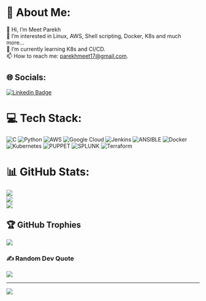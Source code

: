 # 💫 About Me:
👋 Hi, I’m Meet Parekh<br>
👀 I’m interested in Linux, AWS, Shell scripting, Docker, K8s and much more...<br>
🌱 I’m currently learning K8s and CI/CD.<br>
📫 How to reach me: parekhmeet17@gmail.com.<br>


## 🌐 Socials:
[![Linkedin Badge](https://img.shields.io/badge/-LinkedIn-blue?style=flat-square&logo=Linkedin&logoColor=white&link=https://www.linkedin.com/in/meet--parekh/)](https://www.linkedin.com/in/meet--parekh/)

# 💻 Tech Stack:
![C](https://img.shields.io/badge/c-%2300599C.svg?style=flat&logo=c&logoColor=white) ![Python](https://img.shields.io/badge/python-3670A0?style=flat&logo=python&logoColor=ffdd54) ![AWS](https://img.shields.io/badge/AWS-%23FF9900.svg?style=flat&logo=amazon-aws&logoColor=white) ![Google Cloud](https://img.shields.io/badge/GoogleCloud-%234285F4.svg?style=flat&logo=google-cloud&logoColor=white) ![Jenkins](https://img.shields.io/badge/jenkins-%232C5263.svg?style=flat&logo=jenkins&logoColor=white) ![ANSIBLE](https://img.shields.io/badge/ansible-%231A1918.svg?style=flat&logo=ansible&logoColor=white) ![Docker](https://img.shields.io/badge/docker-%230db7ed.svg?style=flat&logo=docker&logoColor=white) ![Kubernetes](https://img.shields.io/badge/kubernetes-%23326ce5.svg?style=flat&logo=kubernetes&logoColor=white) ![PUPPET](https://img.shields.io/badge/Puppet-02303A.svg?style=flat&logo=Puppet&logoColor=white&color=%23FFAE1A) ![SPLUNK](https://img.shields.io/badge/splunk-000000.svg?style=flat&logo=splunk&color=%23000000) ![Terraform](https://img.shields.io/badge/terraform-%235835CC.svg?style=flat&logo=terraform&logoColor=white)
# 📊 GitHub Stats:
![](https://github-readme-stats.vercel.app/api?username=parekhmeet&theme=tokyonight&hide_border=true&include_all_commits=false&count_private=true)<br/>
![](https://github-readme-streak-stats.herokuapp.com/?user=parekhmeet&theme=tokyonight&hide_border=true)<br/>
![](https://github-readme-stats.vercel.app/api/top-langs/?username=parekhmeet&theme=tokyonight&hide_border=true&include_all_commits=false&count_private=true&layout=compact)

## 🏆 GitHub Trophies
![](https://github-profile-trophy.vercel.app/?username=parekhmeet&theme=onestar&no-frame=true&no-bg=true&margin-w=4)

### ✍️ Random Dev Quote
![](https://quotes-github-readme.vercel.app/api?type=horizontal&theme=radical)

---
[![](https://visitcount.itsvg.in/api?id=parekhmeet&icon=0&color=0)](https://visitcount.itsvg.in)

<!-- Proudly created with GPRM ( https://gprm.itsvg.in ) -->

